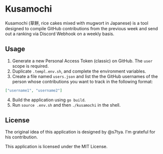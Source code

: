 # Kusamochi

Kusamochi (草餅, rice cakes mixed with mugwort in Japanese) is a tool designed to compile GitHub contributions from the previous week and send out a ranking via Discord Webhook on a weekly basis.

## Usage

1. Generate a new Personal Access Token (classic) on GitHub. The `user` scope is required.
2. Duplicate `.templ.env.sh`, and complete the environment variables.
3. Create a file named `users.json` and list the the GitHub usernames of the person whose contributions you want to track in the following format:

```json
["username1", "username2"]
```

4. Build the application using `go build`.
5. Run `source .env.sh` and then `./kusamochi` in the shell.

## License
The original idea of this application is designed by @s7tya. I'm grateful for his contribution.

This application is licensed under the MIT License. 


